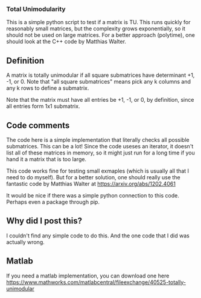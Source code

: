 ### Total Unimodularity
This is a simple python script to test if a matrix is TU.   This runs quickly for reasonably small matrices, but the complexity grows exponentially, so it should not be used on large matrices.  For a better approach (polytime), one should look at the C++ code by Matthias Walter.


## Definition
A matrix is totally unimodular if all square submatrices have determinant +1, -1, or 0.   Note that "all square submatrices" means pick any k columns and any k rows to define a submatrix.

Note that the matrix must have all entries be +1, -1, or 0, by definition, since all entries form 1x1 submatrix.

## Code comments
The code here is a simple implementation that literally checks all possible submatrices.  This can be a lot!  Since the code useses an iterator, it doesn't list all of these matrices in memory, so it might just run for a long time if you hand it a matrix that is too large.  

This code works fine for testing small exmaples (which is usually all that I need to do myself).
But for a better solution, one should really use the fantastic code by Matthias Walter at https://arxiv.org/abs/1202.4061

It would be nice if there was a simple python connection to this code.  Perhaps even a package through pip.


## Why did I post this?
I couldn't find any simple code to do this.  And the one code that I did was actually wrong.  

## Matlab
If you need a matlab implementation, you can download one here https://www.mathworks.com/matlabcentral/fileexchange/40525-totally-unimodular
